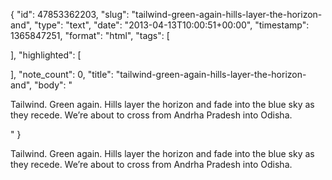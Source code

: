 {
  "id": 47853362203,
  "slug": "tailwind-green-again-hills-layer-the-horizon-and",
  "type": "text",
  "date": "2013-04-13T10:00:51+00:00",
  "timestamp": 1365847251,
  "format": "html",
  "tags": [

  ],
  "highlighted": [

  ],
  "note_count": 0,
  "title": "tailwind-green-again-hills-layer-the-horizon-and",
  "body": "<p>Tailwind. Green again. Hills layer the horizon and fade into the blue sky as they recede. We&rsquo;re about to cross from Andrha Pradesh into Odisha.</p>"
}

<p>Tailwind. Green again. Hills layer the horizon and fade into the blue sky as they recede. We&rsquo;re about to cross from Andrha Pradesh into Odisha.</p>